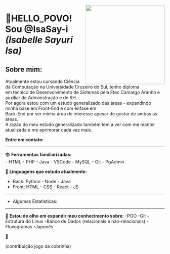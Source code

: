 <p>
  <img align="right" src="https://raw.githubusercontent.com/IsaSay-i/IsaSay-i/main/assets/hollow-knight-spin.gif" width="250">
</p>

<h1 align="left">👋HELLO_POVO! <br> Sou <strong>@IsaSay-i</strong> <i>(Isabelle Sayuri Isa)</i></h1>

## Sobre mim:
Atualmente estou cursando Ciência da Computação na Universidade Cruzeiro do Sul, tenho diploma  
em técnico de Desenvolvimento de Sistemas pela Etec Camargo Aranha e auxiliar de Administração e de RH.  
Por agora estou com um estudo generalizado das áreas - expandindo minha base em Front-End e com ênfase em  
Back-End por ser minha área de interesse apesar de gostar de ambas as áreas.  
A razão do meu estudo generalizado também tem a ver com me manter atualizada e me aprimorar cada vez mais.  


**Entre em contato:**
<hr>

📚 **Ferramentas familiarizadas:** <br>
    - HTML
    - PHP
    - Java
    - VSCode
    - MySQL
    - Git
    - PgAdmin

🌱 **Linguagens que estudo atualmente:** <br>

- Back:
  Python - Node - Java <br>
- Front:
  HTML - CSS - React - JS

<hr>
     
- Algumas Estatisticas:

<hr>
        
👀 **Estou de olho em expandir meu conhecimento sobre:**
  -POO
  -Git
  -Estrutura do Linux
  -Banco de Dados (relacionais e não-relacionais)
  -Fluxogramas
  -Japonês

🤗

(contribuição jogo da cobrinha)
